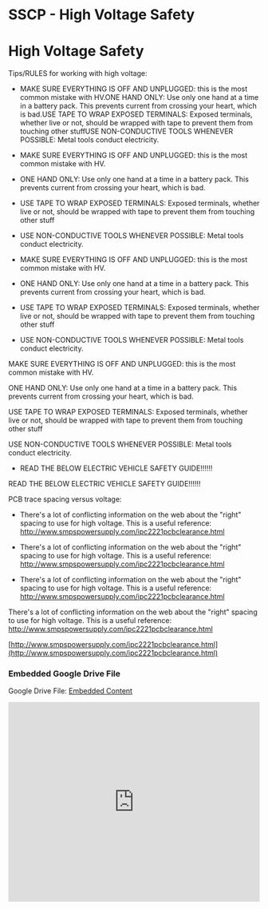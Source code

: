 # SSCP - High Voltage Safety

# High Voltage Safety

Tips/RULES for working with high voltage:

* MAKE SURE EVERYTHING IS OFF AND UNPLUGGED: this is the most common mistake with HV.ONE HAND ONLY: Use only one hand at a time in a battery pack. This prevents current from crossing your heart, which is bad.USE TAPE TO WRAP EXPOSED TERMINALS: Exposed terminals, whether live or not, should be wrapped with tape to prevent them from touching other stuffUSE NON-CONDUCTIVE TOOLS WHENEVER POSSIBLE: Metal tools conduct electricity.
* MAKE SURE EVERYTHING IS OFF AND UNPLUGGED: this is the most common mistake with HV.
* ONE HAND ONLY: Use only one hand at a time in a battery pack. This prevents current from crossing your heart, which is bad.
* USE TAPE TO WRAP EXPOSED TERMINALS: Exposed terminals, whether live or not, should be wrapped with tape to prevent them from touching other stuff
* USE NON-CONDUCTIVE TOOLS WHENEVER POSSIBLE: Metal tools conduct electricity.

* MAKE SURE EVERYTHING IS OFF AND UNPLUGGED: this is the most common mistake with HV.
* ONE HAND ONLY: Use only one hand at a time in a battery pack. This prevents current from crossing your heart, which is bad.
* USE TAPE TO WRAP EXPOSED TERMINALS: Exposed terminals, whether live or not, should be wrapped with tape to prevent them from touching other stuff
* USE NON-CONDUCTIVE TOOLS WHENEVER POSSIBLE: Metal tools conduct electricity.

MAKE SURE EVERYTHING IS OFF AND UNPLUGGED: this is the most common mistake with HV.

ONE HAND ONLY: Use only one hand at a time in a battery pack. This prevents current from crossing your heart, which is bad.

USE TAPE TO WRAP EXPOSED TERMINALS: Exposed terminals, whether live or not, should be wrapped with tape to prevent them from touching other stuff

USE NON-CONDUCTIVE TOOLS WHENEVER POSSIBLE: Metal tools conduct electricity.

* READ THE BELOW ELECTRIC VEHICLE SAFETY GUIDE!!!!!!

READ THE BELOW ELECTRIC VEHICLE SAFETY GUIDE!!!!!!

PCB trace spacing versus voltage:

* There's a lot of conflicting information on the web about the "right" spacing to use for high voltage. This is a useful reference: http://www.smpspowersupply.com/ipc2221pcbclearance.html
* There's a lot of conflicting information on the web about the "right" spacing to use for high voltage. This is a useful reference: http://www.smpspowersupply.com/ipc2221pcbclearance.html

* There's a lot of conflicting information on the web about the "right" spacing to use for high voltage. This is a useful reference: http://www.smpspowersupply.com/ipc2221pcbclearance.html

There's a lot of conflicting information on the web about the "right" spacing to use for high voltage. This is a useful reference: http://www.smpspowersupply.com/ipc2221pcbclearance.html

[http://www.smpspowersupply.com/ipc2221pcbclearance.html](http://www.smpspowersupply.com/ipc2221pcbclearance.html)

[](https://drive.google.com/folderview?id=1ibCQIKtMZe_RLdP5mmb3plrMqh9AjQ5v)

### Embedded Google Drive File

Google Drive File: [Embedded Content](https://drive.google.com/embeddedfolderview?id=1ibCQIKtMZe_RLdP5mmb3plrMqh9AjQ5v#list)

<iframe width="100%" height="400" src="https://drive.google.com/embeddedfolderview?id=1ibCQIKtMZe_RLdP5mmb3plrMqh9AjQ5v#list" frameborder="0"></iframe>

